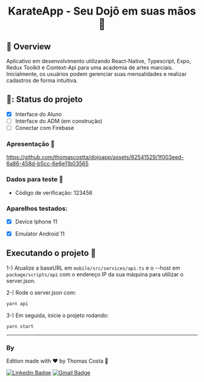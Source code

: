  <h1 align="center">
 KarateApp - Seu Dojô em suas mãos 📱
</h1>

## :book: Overview 
Aplicativo em desenvolvimento utilizando React-Native, Typescript, Expo, Redux Toolkit e Context-Api para uma academia de artes marciais. Inicialmente, os usuários podem gerenciar suas mensalidades e realizar cadastros de forma intuitiva.

## 🚧: Status do projeto
- [x] Interface do Aluno
- [ ] Interface do ADM (em construção)
- [ ] Conectar com Firebase

### Apresentação 🌠

https://github.com/thomascostta/dojoapp/assets/82541529/1f003eed-6a86-458d-b5cc-6e6e11b03565


### Dados para teste 📝
- Código de verificação: 123456

### Aparelhos testados:
- [x] Device Iphone 11
- [x] Emulator Android 11 


## Executando o projeto :toolbox:
1-) Atualize a baseURL em `mobile/src/services/api.ts` e o --host em `package/scripts/api` com o endereço IP da sua máquina para utilizar o server.json.

2-) Rode o server.json com:
```bash
yarn api
```

3-) Em seguida, inicie o projeto rodando:
```bash
yarn start
```

---
### By
Edition made with ❤️ by Thomas Costa 👋

[![Linkedin Badge](https://img.shields.io/badge/-Thomas%20Costa-blue?style=flat-square&logo=Linkedin&logoColor=white&link=https://www.linkedin.com/in/tgmarinho/)](https://www.linkedin.com/in/thomasjeffcosta/) 
[![Gmail Badge](https://img.shields.io/badge/-thomas.jeffcosta@gmail.com-c14438?style=flat-square&logo=Gmail&logoColor=white&link=mailto:thomas.jeffcosta@gmail.com)](mailto:thomas.jeffcosta@gmail.com)
